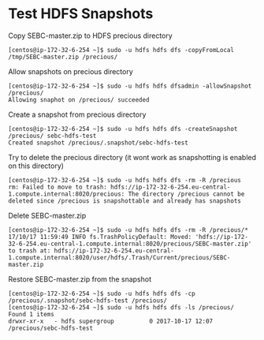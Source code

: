 # Test HDFS Snapshots

Copy SEBC-master.zip to HDFS precious directory
```
[centos@ip-172-32-6-254 ~]$ sudo -u hdfs hdfs dfs -copyFromLocal /tmp/SEBC-master.zip /precious/
```
Allow snapshots on precious directory
```
[centos@ip-172-32-6-254 ~]$ sudo -u hdfs hdfs dfsadmin -allowSnapshot /precious/
Allowing snaphot on /precious/ succeeded
```
Create a snapshot from precious directory
```
[centos@ip-172-32-6-254 ~]$ sudo -u hdfs hdfs dfs -createSnapshot /precious/ sebc-hdfs-test
Created snapshot /precious/.snapshot/sebc-hdfs-test
```
Try to delete the precious directory (it wont work as snapshotting is enabled on this directory)
```
[centos@ip-172-32-6-254 ~]$ sudo -u hdfs hdfs dfs -rm -R /precious
rm: Failed to move to trash: hdfs://ip-172-32-6-254.eu-central-1.compute.internal:8020/precious: The directory /precious cannot be deleted since /precious is snapshottable and already has snapshots
```
Delete SEBC-master.zip
```
[centos@ip-172-32-6-254 ~]$ sudo -u hdfs hdfs dfs -rm -R /precious/*
17/10/17 11:59:49 INFO fs.TrashPolicyDefault: Moved: 'hdfs://ip-172-32-6-254.eu-central-1.compute.internal:8020/precious/SEBC-master.zip' to trash at: hdfs://ip-172-32-6-254.eu-central-1.compute.internal:8020/user/hdfs/.Trash/Current/precious/SEBC-master.zip
```
Restore SEBC-master.zip from the snapshot
```
[centos@ip-172-32-6-254 ~]$ sudo -u hdfs hdfs dfs -cp /precious/.snapshot/sebc-hdfs-test /precious/
[centos@ip-172-32-6-254 ~]$ sudo -u hdfs hdfs dfs -ls /precious/
Found 1 items
drwxr-xr-x   - hdfs supergroup          0 2017-10-17 12:07 /precious/sebc-hdfs-test
```